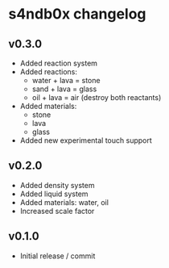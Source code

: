 # s4ndb0x changelog

## v0.3.0
- Added reaction system
- Added reactions:
  - water + lava = stone
  - sand + lava = glass
  - oil + lava = air (destroy both reactants)
- Added materials:
  - stone
  - lava
  - glass
- Added new experimental touch support

## v0.2.0
- Added density system
- Added liquid system
- Added materials: water, oil
- Increased scale factor


## v0.1.0
- Initial release / commit